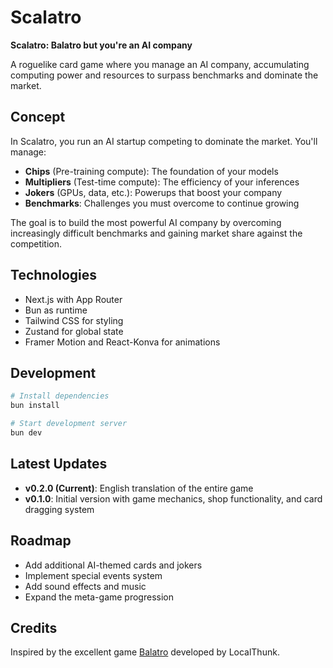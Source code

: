 # Scalatro

**Scalatro: Balatro but you're an AI company**

A roguelike card game where you manage an AI company, accumulating computing power and resources to surpass benchmarks and dominate the market.

## Concept

In Scalatro, you run an AI startup competing to dominate the market. You'll manage:

- **Chips** (Pre-training compute): The foundation of your models
- **Multipliers** (Test-time compute): The efficiency of your inferences
- **Jokers** (GPUs, data, etc.): Powerups that boost your company
- **Benchmarks**: Challenges you must overcome to continue growing

The goal is to build the most powerful AI company by overcoming increasingly difficult benchmarks and gaining market share against the competition.

## Technologies

- Next.js with App Router
- Bun as runtime
- Tailwind CSS for styling
- Zustand for global state
- Framer Motion and React-Konva for animations

## Development

```bash
# Install dependencies
bun install

# Start development server
bun dev
```

## Latest Updates

- **v0.2.0 (Current)**: English translation of the entire game
- **v0.1.0**: Initial version with game mechanics, shop functionality, and card dragging system

## Roadmap

- Add additional AI-themed cards and jokers
- Implement special events system
- Add sound effects and music
- Expand the meta-game progression

## Credits

Inspired by the excellent game [Balatro](https://www.playbalatro.com/) developed by LocalThunk.
